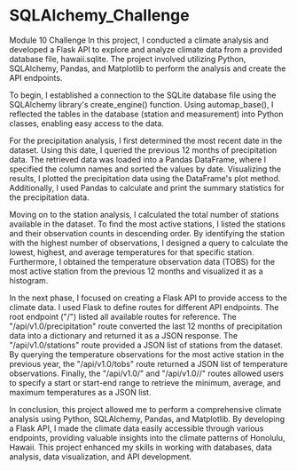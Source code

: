# SQLAlchemy_Challenge
Module 10 Challenge
In this project, I conducted a climate analysis and developed a Flask API to explore and analyze climate data from a provided database file, hawaii.sqlite. The project involved utilizing Python, SQLAlchemy, Pandas, and Matplotlib to perform the analysis and create the API endpoints.

To begin, I established a connection to the SQLite database file using the SQLAlchemy library's create_engine() function. Using automap_base(), I reflected the tables in the database (station and measurement) into Python classes, enabling easy access to the data.

For the precipitation analysis, I first determined the most recent date in the dataset. Using this date, I queried the previous 12 months of precipitation data. The retrieved data was loaded into a Pandas DataFrame, where I specified the column names and sorted the values by date. Visualizing the results, I plotted the precipitation data using the DataFrame's plot method. Additionally, I used Pandas to calculate and print the summary statistics for the precipitation data.

Moving on to the station analysis, I calculated the total number of stations available in the dataset. To find the most active stations, I listed the stations and their observation counts in descending order. By identifying the station with the highest number of observations, I designed a query to calculate the lowest, highest, and average temperatures for that specific station. Furthermore, I obtained the temperature observation data (TOBS) for the most active station from the previous 12 months and visualized it as a histogram.

In the next phase, I focused on creating a Flask API to provide access to the climate data. I used Flask to define routes for different API endpoints. The root endpoint ("/") listed all available routes for reference. The "/api/v1.0/precipitation" route converted the last 12 months of precipitation data into a dictionary and returned it as a JSON response. The "/api/v1.0/stations" route provided a JSON list of stations from the dataset. By querying the temperature observations for the most active station in the previous year, the "/api/v1.0/tobs" route returned a JSON list of temperature observations. Finally, the "/api/v1.0/<start>" and "/api/v1.0/<start>/<end>" routes allowed users to specify a start or start-end range to retrieve the minimum, average, and maximum temperatures as a JSON list.

In conclusion, this project allowed me to perform a comprehensive climate analysis using Python, SQLAlchemy, Pandas, and Matplotlib. By developing a Flask API, I made the climate data easily accessible through various endpoints, providing valuable insights into the climate patterns of Honolulu, Hawaii. This project enhanced my skills in working with databases, data analysis, data visualization, and API development.
